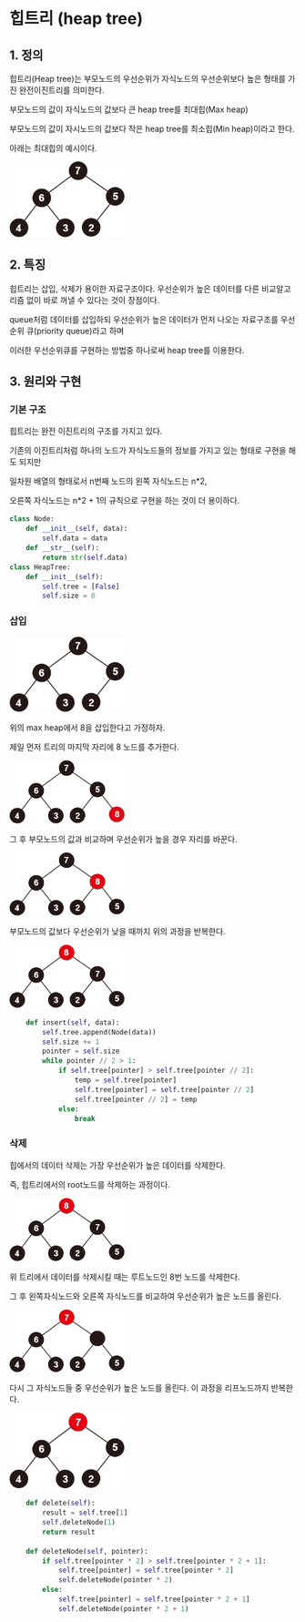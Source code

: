 # 힙트리 (heap tree)

## 1. 정의

힙트리(Heap tree)는 부모노드의 우선순위가 자식노드의 우선순위보다 높은 형태를 가진 완전이진트리를 의미한다.

부모노드의 값이 자식노드의 값보다 큰 heap tree를 최대힙(Max heap)

부모노드의 값이 자시노드의 값보다 작은 heap tree를 최소힙(Min heap)이라고 한다.

아래는 최대힙의 예시이다.

<img src = "../image/tree/max_heap.png" width="40%" height="40%"/>


## 2. 특징

힙트리는 삽입, 삭제가 용이한 자료구조이다. 우선순위가 높은 데이터를 다른 비교알고리즘 없이 바로 꺼낼 수 있다는 것이 장점이다.

queue처럼 데이터를 삽입하되 우선순위가 높은 데이터가 먼저 나오는 자료구조를 우선순위 큐(priority queue)라고 하며

이러한 우선순위큐를 구현하는 방법중 하나로써 heap tree를 이용한다.

## 3. 원리와 구현

### 기본 구조

힙트리는 완전 이진트리의 구조를 가지고 있다. 

기존의 이진트리처럼 하나의 노드가 자식노드들의 정보를 가지고 있는 형태로 구현을 해도 되지만

일차원 배열의 형태로서 n번째 노드의 왼쪽 자식노드는 n*2, 

오른쪽 자식노드는 n*2 + 1의 규칙으로 구현을 하는 것이 더 용이하다.

```python
class Node:
    def __init__(self, data):
        self.data = data
    def __str__(self):
        return str(self.data)
class HeapTree:
    def __init__(self):
        self.tree = [False]
        self.size = 0
```

### 삽입

<img src = "../image/tree/max_heap.png" width="40%" height="40%"/>

위의 max heap에서 8을 삽입한다고 가정하자.

제일 먼저 트리의 마지막 자리에 8 노드를 추가한다.

<img src = "../image/tree/heap_insert.png" width="40%" height="40%"/>

그 후 부모노드의 값과 비교하며 우선순위가 높을 경우 자리를 바꾼다.

<img src = "../image/tree/heap_insert2.png" width="40%" height="40%"/>

부모노드의 값보다 우선순위가 낮을 때까지 위의 과정을 반복한다.

<img src = "../image/tree/heap_insert3.png" width="40%" height="40%"/>

```python
    def insert(self, data):
        self.tree.append(Node(data))
        self.size += 1
        pointer = self.size
        while pointer // 2 > 1:
            if self.tree[pointer] > self.tree[pointer // 2]:
                temp = self.tree[pointer]
                self.tree[pointer] = self.tree[pointer // 2]
                self.tree[pointer // 2] = temp
            else:
                break
```

### 삭제

힙에서의 데이터 삭제는 가장 우선순위가 높은 데이터를 삭제한다.

즉, 힙트리에서의 root노드를 삭제하는 과정이다.

<img src = "../image/tree/heap_insert3.png" width="40%" height="40%"/>

위 트리에서 데이터를 삭제시킬 때는 루트노드인 8번 노드를 삭제한다.

그 후 왼쪽자식노드와 오른쪽 자식노드를 비교하여 우선순위가 높은 노드를 올린다.

<img src = "../image/tree/heap_delete.png" width="40%" height="40%"/>

다시 그 자식노드들 중 우선순위가 높은 노드를 올린다. 이 과정을 리프노드까지 반복한다.

<img src = "../image/tree/heap_delete2.png" width="40%" height="40%"/>

```python
    def delete(self):
        result = self.tree[1]
        self.deleteNode(1)
        return result
    
    def deleteNode(self, pointer):
        if self.tree[pointer * 2] > self.tree[pointer * 2 + 1]:
            self.tree[pointer] = self.tree[pointer * 2]
            self.deleteNode(pointer * 2)
        else:
            self.tree[pointer] = self.tree[pointer * 2 + 1]
            self.deleteNode(pointer * 2 + 1)
```